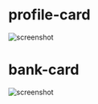 # profile-card

![screenshot](https://github.com/meloknaasfalte/profile-card/main/screenshots/profile-card.png)

# bank-card

![screenshot](https://github.com/meloknaasfalte/profile-card/main/screenshots/bank-card.png)

